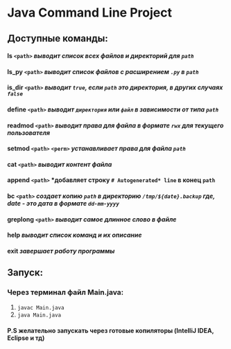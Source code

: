 # Java Command Line Project

## Доступные команды:
#### **ls** `<path>`               *выводит список всех файлов и директорий для `path`*
#### **ls_py** `<path>`            *выводит список файлов с расширением `.py` в `path`*
#### **is_dir** `<path>`           *выводит `true`, если `path` это директория, в других случаях `false`*
#### **define** `<path>`           *выводит `директория` или `файл` в зависимости от типа `path`*
#### **readmod** `<path>`          *выводит права для файла в формате `rwx` для текущего пользователя*
#### **setmod** `<path>` `<perm>`    *устанавливает права для файла `path`*
#### **cat** `<path>`              *выводит контент файла*
#### **append** `<path>`           *добавляет строку `# Autogenerated* line` в конец `path`
#### **bc** `<path>`               *создает копию `path` в директорию `/tmp/${date}.backup` где, date - это дата в формате `dd-mm-yyyy`*
#### **greplong** `<path>`         *выводит самое длинное слово в файле*
#### **help**                    *выводит список команд и их описание*
#### **exit**                   *завершает работу программы*

## Запуск:
### Через терминал файл Main.java:
1) `javac Main.java`
2) `java Main.java`

#### P.S желательно запускать через готовые копиляторы (IntelliJ IDEA, Eclipse и тд) 